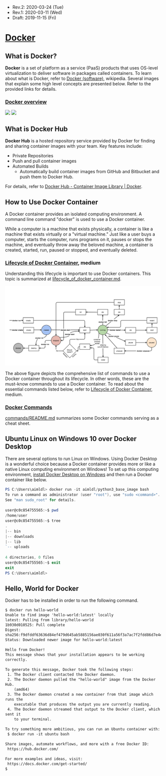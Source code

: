 * Rev.2: 2020-03-24 (Tue)
* Rev.1: 2020-03-11 (Wed)
* Draft: 2019-11-15 (Fri)

# [Docker](https://www.docker.com/)

## What is Docker?

**Docker** is a set of platform as a service (PaaS) products that uses OS-level virtualization to deliver software in packages called containers. To learn about what is Docker, refer to [Docker (software)](https://en.wikipedia.org/wiki/Docker_(software)), wikipedia. Several images that explain some high level concepts are presented below. Refer to the provided links for details.

### [Docker overview](https://docs.docker.com/engine/docker-overview/)

<img src="https://docs.docker.com/engine/images/engine-components-flow.png">

<img src="https://docs.docker.com/engine/images/architecture.svg">

## What is Docker Hub

**Docker Hub** is a hosted repository service provided by Docker for finding and sharing container images with your team. Key features include:

* Private Repositories
* Push and pull container images
* Automated Builds
  * Automatically build container images from GitHub and Bitbucket and push them to Docker Hub.

For details, refer to [Docker Hub - Container Image Library | Docker](https://www.docker.com/products/docker-hub).

## How to Use Docker Container

A Docker container provides an isolated computing environment. A command line command "docker" is used to use a Docker container. 

While a computer is a machine that exists physically, a container is like a machine that exists virtually or a "virtual machine." Just like a user buys a computer, starts the computer, runs programs on it, pauses or stops the machine, and eventually throw away the beloved machine, a container is created, started, run, paused or stopped, and eventually deleted.

### [Lifecycle of Docker Container](https://medium.com/@nagarwal/lifecycle-of-docker-container-d2da9f85959), medium

Understanding this lifecycle is important to use Docker containers. This topic is summarized at [lifecycle_of_docker_container.md](lifecycle_of_docker_container.md).

<img src="images/docker-lifecycle_of_docker_container.png">

The above figure depicts the comprehensive list of commands to use a Docker container throughout its lifecycle. In other words, these are the must-know commands to use a Docker container. To read about the essential commands listed below, refer to [Lifecycle of Docker Container](https://medium.com/@nagarwal/lifecycle-of-docker-container-d2da9f85959), medium.

### [Docker Commands](commands/README.md)

[commands/README.md](commands/README.md) summarizes some Docker commands serving as a cheat sheet.



## Ubuntu Linux on Windows 10 over Docker Desktop

There are several options to run Linux on Windows. Using Docker Desktop is a wonderful choice because a Docker container provides more or like a native Linux computing environment on Windows! To set up this computing environment, [install Docker Desktop on Windows](INSTALL_Docker_Desktop_on_Windows.md) and then run a Docker container like below.

```powershell
PS C:\Users\aimldl> docker run -it aimldl/python3_base_image bash
To run a command as administrator (user "root"), use "sudo <command>".
See "man sudo_root" for details.

user@c0c854755565:~$ pwd
/home/user
user@c0c854755565:~$ tree
.
|-- bin
|-- downloads
|-- lib
`-- uploads

4 directories, 0 files
user@c0c854755565:~$ exit
exit
PS C:\Users\aimldl>
```

## Hello, World for Docker

Docker has to be installed in order to run the following command.

```
$ docker run hello-world
Unable to find image 'hello-world:latest' locally
latest: Pulling from library/hello-world
1b930d010525: Pull complete 
Digest: sha256:f9dfddf63636d84ef479d645ab5885156ae030f611a56f3a7ac7f2fdd86d7e4e
Status: Downloaded newer image for hello-world:latest

Hello from Docker!
This message shows that your installation appears to be working correctly.

To generate this message, Docker took the following steps:
 1. The Docker client contacted the Docker daemon.
 2. The Docker daemon pulled the "hello-world" image from the Docker Hub.
    (amd64)
 3. The Docker daemon created a new container from that image which runs the
    executable that produces the output you are currently reading.
 4. The Docker daemon streamed that output to the Docker client, which sent it
    to your terminal.

To try something more ambitious, you can run an Ubuntu container with:
 $ docker run -it ubuntu bash

Share images, automate workflows, and more with a free Docker ID:
 https://hub.docker.com/

For more examples and ideas, visit:
 https://docs.docker.com/get-started/
$
```

